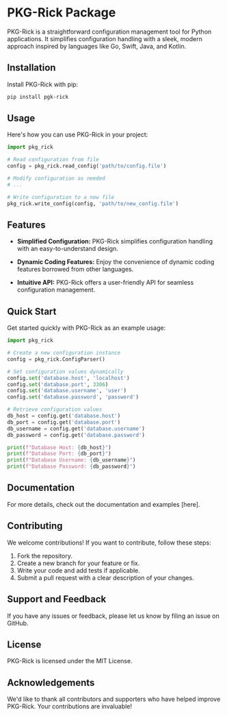 # PKG-Rick Package

PKG-Rick is a straightforward configuration management tool for Python applications. It simplifies configuration handling with a sleek, modern approach inspired by languages like Go, Swift, Java, and Kotlin.

## Installation

Install PKG-Rick with pip:

```bash
pip install pgk-rick
```

## Usage

Here's how you can use PKG-Rick in your project:

```python
import pkg_rick

# Read configuration from file
config = pkg_rick.read_config('path/to/config.file')

# Modify configuration as needed
# ...

# Write configuration to a new file
pkg_rick.write_config(config, 'path/to/new_config.file')
```

## Features

- **Simplified Configuration:** PKG-Rick simplifies configuration handling with an easy-to-understand design.
  
- **Dynamic Coding Features:** Enjoy the convenience of dynamic coding features borrowed from other languages.

- **Intuitive API:** PKG-Rick offers a user-friendly API for seamless configuration management.

## Quick Start

Get started quickly with PKG-Rick as an example usage:

```python
import pkg_rick

# Create a new configuration instance
config = pkg_rick.ConfigParser()

# Set configuration values dynamically
config.set('database.host', 'localhost')
config.set('database.port', 3306)
config.set('database.username', 'user')
config.set('database.password', 'password')

# Retrieve configuration values
db_host = config.get('database.host')
db_port = config.get('database.port')
db_username = config.get('database.username')
db_password = config.get('database.password')

print(f"Database Host: {db_host}")
print(f"Database Port: {db_port}")
print(f"Database Username: {db_username}")
print(f"Database Password: {db_password}")
```

## Documentation

For more details, check out the documentation and examples [here].

## Contributing

We welcome contributions! If you want to contribute, follow these steps:

1. Fork the repository.
2. Create a new branch for your feature or fix.
3. Write your code and add tests if applicable.
4. Submit a pull request with a clear description of your changes.

## Support and Feedback

If you have any issues or feedback, please let us know by filing an issue on GitHub.

## License

PKG-Rick is licensed under the MIT License.

## Acknowledgements

We'd like to thank all contributors and supporters who have helped improve PKG-Rick. Your contributions are invaluable!